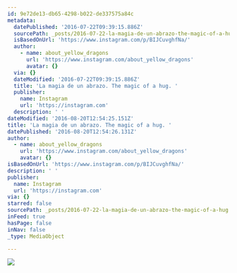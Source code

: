 ```yaml
---
id: 9e72de13-db65-4298-b022-de337575a84c
metadata:
  datePublished: '2016-07-22T09:39:15.886Z'
  sourcePath: _posts/2016-07-22-la-magia-de-un-abrazo-the-magic-of-a-hug.md
  isBasedOnUrl: 'https://www.instagram.com/p/BIJCuvghfNa/'
  author:
    - name: about_yellow_dragons
      url: 'https://www.instagram.com/about_yellow_dragons'
      avatar: {}
  via: {}
  dateModified: '2016-07-22T09:39:15.886Z'
  title: 'La magia de un abrazo. The magic of a hug. '
  publisher:
    name: Instagram
    url: 'https://instagram.com'
  description: ' '
dateModified: '2016-08-20T12:54:25.151Z'
title: 'La magia de un abrazo. The magic of a hug. '
datePublished: '2016-08-20T12:54:26.131Z'
author:
  - name: about_yellow_dragons
    url: 'https://www.instagram.com/about_yellow_dragons'
    avatar: {}
isBasedOnUrl: 'https://www.instagram.com/p/BIJCuvghfNa/'
description: ' '
publisher:
  name: Instagram
  url: 'https://instagram.com'
via: {}
starred: false
sourcePath: _posts/2016-07-22-la-magia-de-un-abrazo-the-magic-of-a-hug.md
inFeed: true
hasPage: false
inNav: false
_type: MediaObject

---
```

![](https://imgflo.herokuapp.com/graph/vahj1ThiexotieMo/4afde1c3c7ce175c451737e3da6b8fc4/noop.jpg?input=https%3A%2F%2Fscontent.cdninstagram.com%2Ft51.2885-15%2Fs640x640%2Fsh0.08%2Fe35%2F13707217_1393377510677527_1637437120_n.jpg%3Fig_cache_key%3DMTI5OTU4MTk3NTY3MzU2NjA0Mg%253D%253D.2)